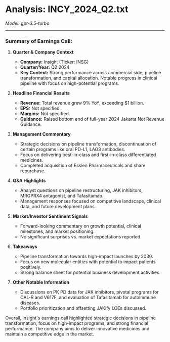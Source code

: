 # Analysis: INCY_2024_Q2.txt

*Model: gpt-3.5-turbo*

---

### Summary of Earnings Call:

1. **Quarter & Company Context**
   - **Company:** Insight (Ticker: INSG)
   - **Quarter/Year:** Q2 2024
   - **Key Context:** Strong performance across commercial side, pipeline transformation, and capital allocation. Notable progress in clinical pipeline with focus on high-potential programs.

2. **Headline Financial Results**
   - **Revenue:** Total revenue grew 9% YoY, exceeding $1 billion.
   - **EPS:** Not specified.
   - **Margins:** Not specified.
   - **Guidance:** Raised bottom end of full-year 2024 Jakarta Net Revenue Guidance.

3. **Management Commentary**
   - Strategic decisions on pipeline transformation, discontinuation of certain programs like oral PD-L1, LAG3 antibodies.
   - Focus on delivering best-in-class and first-in-class differentiated medicines.
   - Completed acquisition of Essien Pharmaceuticals and share repurchase.

4. **Q&A Highlights**
   - Analyst questions on pipeline restructuring, JAK inhibitors, MRGPRX4 antagonist, and Tafasitamab.
   - Management responses focused on competitive landscape, clinical data, and future development plans.

5. **Market/Investor Sentiment Signals**
   - Forward-looking commentary on growth potential, clinical milestones, and market positioning.
   - No significant surprises vs. market expectations reported.

6. **Takeaways**
   - Pipeline transformation towards high-impact launches by 2030.
   - Focus on new molecular entities with potential to impact patients positively.
   - Strong balance sheet for potential business development activities.

7. **Other Notable Information**
   - Discussions on PK PD data for JAK inhibitors, pivotal programs for CAL-R and V617F, and evaluation of Tafasitamab for autoimmune diseases.
   - Portfolio prioritization and offsetting JAKify LOEs discussed.

Overall, Insight's earnings call highlighted strategic decisions in pipeline transformation, focus on high-impact programs, and strong financial performance. The company aims to deliver innovative medicines and maintain a competitive edge in the market.